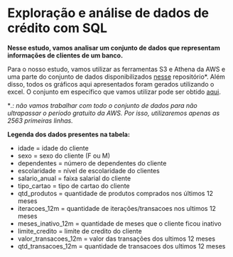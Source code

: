 # Exploração e análise de dados de crédito com SQL

**Nesse estudo, vamos analisar um conjunto de dados que representam informações de clientes de um banco.**

Para o nosso estudo, vamos utilizar as ferramentas S3 e Athena da AWS e uma parte do conjunto de dados disponibilizados [nesse](https://github.com/andre-marcos-perez/ebac-course-utils/tree/main/dataset) repositório*. Além disso, todos os gráficos aqui apresentados foram gerados utilizando o excel.
O conjunto em específico que vamos utilizar pode ser obtido [aqui](https://github.com/r-hugoalves/EDA_com_SQL_e_AWS/blob/master/planilha_geral.csv).
<br>

**.: não vamos trabalhar com todo o conjunto de dados para não ultrapassar o período gratuito da AWS. Por isso, utilizaremos apenas as 2563 primeiras linhas.*

**Legenda dos dados presentes na tabela:**

* idade = idade do cliente
* sexo = sexo do cliente (F ou M)
* dependentes = número de dependentes do cliente
* escolaridade = nível de escolaridade do clientes
* salario_anual = faixa salarial do cliente
* tipo_cartao = tipo de cartao do cliente
* qtd_produtos = quantidade de produtos comprados nos últimos 12 meses
* iteracoes_12m = quantidade de iterações/transacoes nos ultimos 12 meses
* meses_inativo_12m = quantidade de meses que o cliente ficou inativo
* limite_credito = limite de credito do cliente
* valor_transacoes_12m = valor das transações dos ultimos 12 meses
* qtd_transacoes_12m = quantidade de transacoes dos ultimos 12 meses

